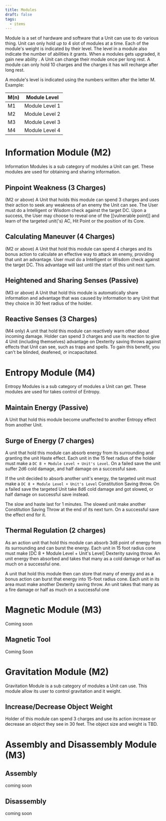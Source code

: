 ```yaml
---
title: Modules
draft: false
tags:
  - items
---
```

Module is a set of hardware and software that a Unit can use to do various thing. Unit can only hold _up to_ 4 slot of modules at a time. Each of the module's weight is indicated by their level. The level in a module  also indicate the number of  abilities it grants. When a modules gets upgraded, it gain new ability . A Unit can change their module once per long rest. A module can only hold 10 charges and the charges it has will recharge after long rest.

 A module's level is indicated using the numbers written after the letter M. Example:

| M(n) | Module Level   |
| ---- | -------------- |
| M1   | Module Level 1 |
| M2   | Module Level 2 |
| M3   | Module Level 3 |
| M4   | Module Level 4 |
# Information Module (M2)
Information Modules is a sub category of modules a Unit can get. These modules are used for obtaining and sharing information.
## Pinpoint Weakness (3 Charges)
(M2 or above) A Unit that holds this module can spend 3 charges and uses their action to seek any weakness of an enemy the Unit can see. The User must do a Intelligent or Wisdom check against the target DC. Upon a success, the User may choose to reveal one of the [[vulnerable point]] and learn of the targeted unit('s) AC, Hit Point or the position of its Core.
## Calculating Maneuver (4 Charges)
(M2 or above) A Unit that hold this module can spend 4 charges and its bonus action to calculate an effective way to attack an enemy, providing that unit an advantage. User must do a Intelligent or Wisdom check against the target DC. This advantage will last until the start of this unit next turn.
## Heightened and Sharing Senses (Passive)
(M3 or above) A Unit that hold this module is automatically share information and advantage that was caused by information to any Unit that they choice in 30 feet radius of the holder. 
## Reactive Senses (3 Charges)
(M4 only) A unit that hold this module can reactively warn other about incoming damage. Holder can spend 3 charges and use its reaction to give 4 Unit (including themselves) advantage on Dexterity saving throws against effects that Unit can see, such as traps and spells. To gain this benefit, you can't be blinded, deafened, or incapacitated.


# Entropy Module (M4)
Entropy Modules is a sub category of modules a Unit can get. These modules are used for takes control of Entropy.
## Maintain Energy (Passive)
A Unit that hold this module become unaffected to another Entropy effect from another Unit. 
## Surge of Energy (7 charges)
A unit that hold this module can absorb energy from its surrounding and granting the unit Haste effect. Each unit in the 15 feet radius of the holder must make a `DC 8 + Module Level + Unit's Level`. On a failed save the unit suffer 2d6 cold damage, and half damage on a successful save.

If the unit decided to absorb another unit's energy, the targeted unit must make a `DC 8 + Module Level + Unit's Level` Constitution Saving throw. On a failed save the targeted Unit take 8d6 cold damage and got slowed, or half damage on successful save instead. 

The slow and haste last for 1 minutes. The slowed unit make another Constitution Saving Throw at the end of its next turn. On a successful save the effect end for it. 
## Thermal Regulation (2 charges)
As an action unit that hold this module can absorb 3d8 point of energy from its surrounding and can burst the energy. Each unit in 15 foot radius cone must make [DC 8 + Module Level + Unit's Level] Dexterity saving throw. An unit energy then absorbed and takes that many as a cold damage or half as much on a successful one. 

A unit that hold this module then can store that many of energy and as a bonus action can burst that energy into 15-foot radius cone. Each unit in its area must make another Dexterity saving throw. An unit takes that many as a fire damage or half as much on a successful one


# Magnetic Module (M3)
Coming soon
## Magnetic Tool
Coming Soon

# Gravitation Module (M2)
Gravitation Module is a sub category of modules a Unit can use. This module allow its user to control gravitation and it weight.
## Increase/Decrease Object Weight 
Holder of this module can spend 3 charges and use its action increase or decrease an object they see in 30 feet. The object size and weight is TBD.
# Assembly and Disassembly Module (M3)

## Assembly
coming soon
## Disassembly
coming soon





